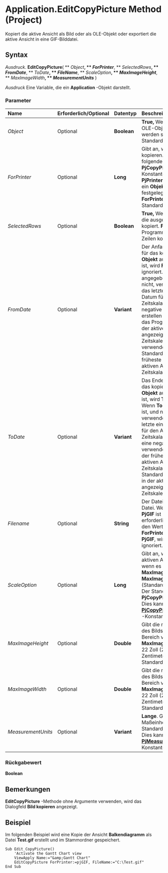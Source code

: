 
# Application.EditCopyPicture Method (Project)

Kopiert die aktive Ansicht als Bild oder als OLE-Objekt oder exportiert die aktive Ansicht in eine GIF-Bilddatei.


## Syntax

 _Ausdruck_. **EditCopyPicture**( ** _Object_**, ** _ForPrinter_**, ** _SelectedRows_**, ** _FromDate_**, ** _ToDate_**, ** _FileName_**, ** _ScaleOption_**, ** _MaxImageHeight_**, ** _MaxImageWidth_**, ** _MeasurementUnits_** )

 _Ausdruck_ Eine Variable, die ein **Application** -Objekt darstellt.


### Parameter



|**Name**|**Erforderlich/Optional**|**Datentyp**|**Beschreibung**|
|:-----|:-----|:-----|:-----|
| _Object_|Optional|**Boolean**|**True,** Wenn die Ansicht als OLE-Objekt kopiert werden soll. Der Standardwert ist **False**.|
| _ForPrinter_|Optional|**Long**|Gibt an, wo die Ansicht zu kopieren. Kann eine der folgenden  **PjCopyPictureFor** -Konstanten sein: **PjScreen**, **PjPrinter** oder **PjGIF**. Wenn ein **Objekt** auf **True** festgelegt ist, wird **ForPrinter** ignoriert. Der Standardwert ist **PjScreen**.|
| _SelectedRows_|Optional|**Boolean**|**True,** Wenn das Projekt nur die ausgewählten Zeilen kopiert. **False,** Wenn das Programm alle sichtbare Zeilen kopiert.|
| _FromDate_|Optional|**Variant**|Der Anfang der Zeitskala für das kopierte Bild. Wenn  **Objekt** auf **True** festgelegt ist, wird **FromDate** ignoriert. Wenn **FromDate** angegeben und **ToDate** nicht, verwendet Project das letzte eingegebene Datum für das Ende der Zeitskala. Wenn eine negative Zeitspanne erstellen möchten, wird das Programm das letzte in der aktiven Ansicht angezeigte Zeitskalendatum verwendet. Der Standardwert ist der früheste Termin, in der aktiven Ansicht angezeigte Zeitskala an.|
| _ToDate_|Optional|**Variant**|Das Ende der Zeitskala für das kopierte Bild. Wenn ein  **Objekt** auf **True** festgelegt ist, wird **ToDate** ignoriert. Wenn **ToDate** angegeben ist, und nicht **FromDate ist**, verwendet Project das letzte eingegebene Datum für den Anfang der Zeitskala. Wenn daraus eine negative Zeitspanne, verwendet die Anwendung der früheste Termin, in der aktiven Ansicht angezeigte Zeitskala an. Der Standardwert ist das letzte in der aktiven Ansicht angezeigte Zeitskalendatum.|
| _Filename_|Optional|**String**|Der Dateiname für die GIF-Datei. Wenn  **ForPrinter  **PjGIF**** ist **FileName** erforderlich. Wenn **Objekt** den Wert **True** oder **ForPrinter nicht  **den Wert PjGIF****, wird **FileName** ignoriert.|
| _ScaleOption_|Optional|**Long**|Gibt an, wie ein Bild der aktiven Ansicht behandelt, wenn es größer als  **MaxImageWidth** Mal **MaxImageHeight** (Standard 22 x 22 Zoll). Der Standardwert ist **PjCopyPictureKeepRange**. Dies kann eine der **[PjCopyPictureScaleOption](c9b995a6-67a4-93bb-6ed0-1a5f738db537.md)** -Konstanten sein.|
| _MaxImageHeight_|Optional|**Double**|Gibt die maximale Höhe des Bilds. Der zulässige Bereich von  **MaxImageHeight** ist 1 bis 22 Zoll (2,54 bis 55,88 Zentimeter). Der Standardwert ist 22 (Zoll).|
| _MaxImageWidth_|Optional|**Double**|Gibt die maximale Breite des Bilds. Der zulässige Bereich von  **MaxImageHeight** ist 1 bis 22 Zoll (2,54 bis 55,88 Zentimeter). Der Standardwert ist 22 (Zoll).|
| _MeasurementUnits_|Optional|**Variant**|**Lange**. Gibt die Maßeinheiten an. Der Standardwert ist **PjInches**. Dies kann eine der **[PjMeasurementUnits](8e6d4b6b-b94c-b4a0-b922-d36564e32c88.md)** -Konstanten sein.|

### Rückgabewert

 **Boolean**


## Bemerkungen

 **EditCopyPicture** -Methode ohne Argumente verwenden, wird das Dialogfeld **Bild kopieren** angezeigt.


## Beispiel

Im folgenden Beispiel wird eine Kopie der Ansicht  **Balkendiagramm** als Datei **Test.gif** erstellt und im Stammordner gespeichert.


```
Sub Edit_CopyPicture() 
    'Activate the Gantt Chart view 
    ViewApply Name:="&amp;Gantt Chart" 
    EditCopyPicture ForPrinter:=pjGIF, FileName:="C:\Test.gif" 
End Sub
```


